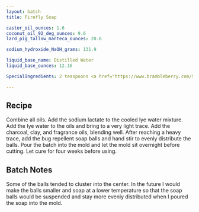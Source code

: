 ```yaml
---
layout: batch
title: Firefly Soap

castor_oil_ounces: 1.6
coconut_oil_92_deg_ounces: 9.6
lard_pig_tallow_manteca_ounces: 20.8

sodium_hydroxide_NaOH_grams: 131.9

liquid_base_name: Distilled Water
liquid_base_ounces: 12.16

SpecialIngredients: 2 teaspoons <a href="https://www.brambleberry.com/Sodium-Lactate-P5127.aspx">sodium lactate</a>, soap balls from <a href="/SoapLog/bug-repellent-soap/">bug repellent soap recipe</a>, 2 teaspoons <a href="http://amzn.to/1P0vDQ6">hardwood activated charcoal powder</a>, 4 teaspoons <a href="http://amzn.to/1mO8E4M">French green clay</a>, 1.6 oz. <a href="https://www.brambleberry.com/Search.aspx?k=pink+grapefruit+fragrance+oil">pink grapefruit fragrance oil</a>.

---
```


## Recipe
Combine all oils. Add the sodium lactate to the cooled lye water mixture.  Add the lye water to the oils and bring to a very light trace. Add the charcoal, clay, and fragrance oils, blending well. After reaching a heavy trace, add the bug repellent soap balls and hand stir to evenly distribute the balls. Pour the batch into the mold and let the mold sit overnight before cutting. Let cure for four weeks before using.

## Batch Notes
Some of the balls tended to cluster into the center. In the future I would make the balls smaller and soap at a lower temperature so that the soap balls would be suspended and stay more evenly distributed when I poured the soap into the mold.